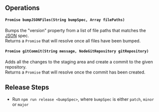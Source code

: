 ## Operations

#### `Promise bumpJSONFiles(String bumpSpec, Array filePaths)`

Bumps the "version" property from a list of file paths that matches the [JSON](http://json.org/) spec.  
Returns a `Promise` that will resolve once all files have been bumped.

#### `Promise gitCommit(String message, NodeGitRepository gitRepository)`

Adds all the changes to the staging area and create a commit to the given repository.  
Returns a `Promise` that will resolve once the commit has been created.

## Release Steps

* Run `npm run release <bumpSpec>`, where `bumpSpec` is either `patch`, `minor` or `major`
